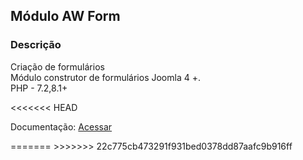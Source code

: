 <h2>Módulo AW Form</h2>
<h3>Descrição</h3>
<p>Criação de formulários<br>
Módulo construtor de formulários Joomla 4 +.<br>
PHP - 7.2,8.1+
</p>
<<<<<<< HEAD
<p>
Documentação: <a href="docs/configuracao.md">Acessar</a>
</p>
=======
>>>>>>> 22c775cb473291f931bed0378dd87aafc9b916ff
